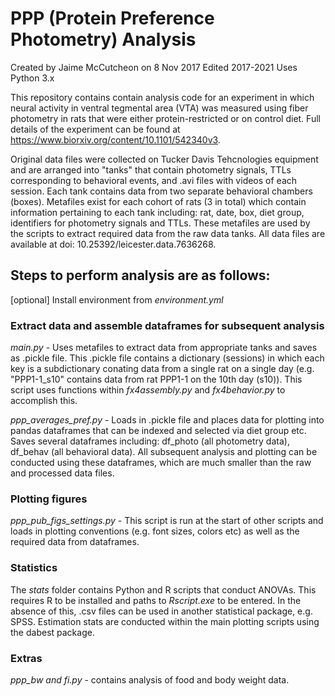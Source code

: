 # PPP (Protein Preference Photometry) Analysis
Created by Jaime McCutcheon on 8 Nov 2017
Edited 2017-2021
Uses Python 3.x

This repository contains contain analysis code for an experiment in which neural activity in ventral tegmental area (VTA) was measured using fiber photometry in rats that were either protein-restricted or on control diet. Full details of the experiment can be found at https://www.biorxiv.org/content/10.1101/542340v3.

Original data files were collected on Tucker Davis Tehcnologies equipment and are arranged into "tanks" that contain photometry signals, TTLs corresponding to behavioral events, and .avi files with videos of each session. Each tank contains data from two separate behavioral chambers (boxes). Metafiles exist for each cohort of rats (3 in total) which contain information pertaining to each tank including: rat, date, box, diet group, identifiers for photometry signals and TTLs. These metafiles are used by the scripts to extract required data from the raw data tanks. All data files are available at doi: 10.25392/leicester.data.7636268.

## Steps to perform analysis are as follows:
[optional] Install environment from <i>environment.yml</i>

### Extract data and assemble dataframes for subsequent analysis
<i>main.py</i> - Uses metafiles to extract data from appropriate tanks and saves as .pickle file. This .pickle file contains a dictionary (sessions) in which each key is a subdictionary conating data from a single rat on a single day (e.g. "PPP1-1_s10" contains data from rat PPP1-1 on the 10th day (s10)). This script uses functions within _fx4assembly.py_ and _fx4behavior.py_ to accomplish this.

<i>ppp_averages_pref.py</i> - Loads in .pickle file and places data for plotting into pandas dataframes that can be indexed and selected via diet group etc. Saves several dataframes including: df_photo (all photometry data), df_behav (all behavioral data). All subsequent analysis and plotting can be conducted using these dataframes, which are much smaller than the raw and processed data files.

### Plotting figures
_ppp_pub_figs_settings.py_ - This script is run at the start of other scripts and loads in plotting conventions (e.g. font sizes, colors etc) as well as the required data from dataframes.

### Statistics
The <i>stats</i> folder contains Python and R scripts that conduct ANOVAs. This requires R to be installed and paths to _Rscript.exe_ to be entered. In the absence of this, .csv files can be used in another statistical package, e.g. SPSS. Estimation stats are conducted within the main plotting scripts using the dabest package.  

### Extras
<i>ppp_bw and fi.py</i> - contains analysis of food and body weight data.


